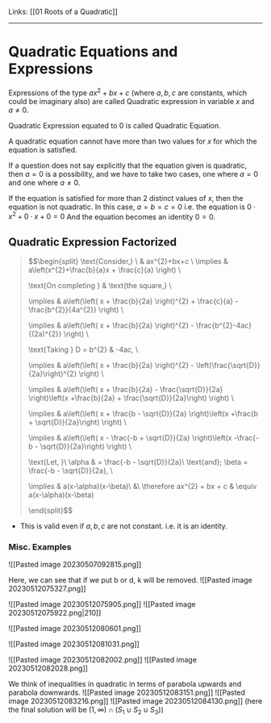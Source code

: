 Links: [[01 Roots of a Quadratic]]
___
# Quadratic Equations and Expressions
Expressions of the type $ax^{2}+bx+c$ (where $a,b,c$ are constants, which could be imaginary also) are called Quadratic expression in variable $x$ and $a \neq 0$. 

Quadratic Expression equated to $0$ is called Quadratic Equation.

A quadratic equation cannot have more than two values for $x$ for which the equation is satisfied. 

If a question does not say explicitly that the equation given is quadratic, then $a = 0$ is a possibility, and we have to take two cases, one where $a = 0$ and one where $a \neq 0$.

If the equation is satisfied for more than 2 distinct values of $x$, then the equation is not quadratic. 
In this case, $a=b=c=0$
i.e. the equation is $0\cdot x^{2} +0 \cdot x + 0 = 0$
And the equation becomes an identity $0=0$.

## Quadratic Expression Factorized
> $$\begin{split}
> \text{Consider,}  \\
> & ax^{2}+bx+c \\
> \implies & a\left(x^{2}+\frac{b}{a}x + \frac{c}{a} \right) \\
> 
> \text{On completing } & \text{the square,} \\
> 
> \implies & a\left(\left( x + \frac{b}{2a} \right)^{2} + \frac{c}{a} - \frac{b^{2}}{4a^{2}} \right) \\
> 
> \implies & a\left(\left( x + \frac{b}{2a} \right)^{2} - \frac{b^{2}-4ac}{(2a)^{2}} \right) \\
> 
> \text{Taking } D = b^{2} & -4ac, \\
> 
> \implies & a\left(\left( x + \frac{b}{2a} \right)^{2} - \left(\frac{\sqrt{D}}{2a}\right)^{2} \right) \\
> 
> \implies & a\left(\left( x + \frac{b}{2a} - \frac{\sqrt{D}}{2a} \right)\left(x +\frac{b}{2a} + \frac{\sqrt{D}}{2a}\right) \right) \\
> 
> \implies & a\left(\left( x + \frac{b - \sqrt{D}}{2a} \right)\left(x +\frac{b + \sqrt{D}}{2a}\right) \right) \\
> 
> \implies & a\left(\left( x - \frac{-b + \sqrt{D}}{2a} \right)\left(x -\frac{-b - \sqrt{D}}{2a}\right) \right) \\
> 
> \text{Let, }\ \alpha & = \frac{-b - \sqrt{D}}{2a}\ \text{and}\; \beta = \frac{-b - \sqrt{D}}{2a}, \\
> 
> \implies & a(x-\alpha)(x-\beta)\\
> &\\
> \therefore ax^{2} + bx + c & \equiv a(x-\alpha)(x-\beta)
> 
> \end{split}$$

- This is valid even if $a,b,c$ are not constant. i.e. it is an identity. 

### Misc. Examples

![[Pasted image 20230507092815.png]]

Here, we can see that if we put b or d, k will be removed. 
![[Pasted image 20230512075327.png]]


![[Pasted image 20230512075905.png]]
![[Pasted image 20230512075922.png|210]]

![[Pasted image 20230512080601.png]]

![[Pasted image 20230512081031.png]]

![[Pasted image 20230512082002.png]]
![[Pasted image 20230512082028.png]]

We think of inequalities in quadratic in terms of parabola upwards and parabola downwards. 
![[Pasted image 20230512083151.png]]
![[Pasted image 20230512083216.png]]
![[Pasted image 20230512084130.png]]
(here the final solution will be $(1,\infty) \cap (S_{1} \cup S_{2} \cup S_{3})$)

